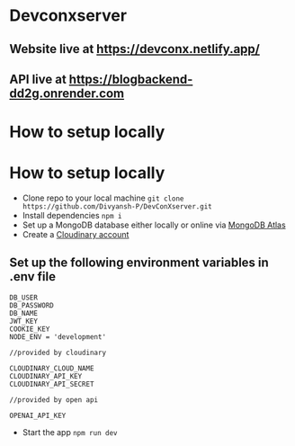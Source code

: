 # Devconxserver

## Website live at https://devconx.netlify.app/
## API live at https://blogbackend-dd2g.onrender.com

# How to setup locally

# How to setup locally

* Clone repo to your local machine ```git clone https://github.com/Divyansh-P/DevConXserver.git```
* Install dependencies ```npm i```
* Set up a MongoDB database either locally or online via <a href='https://www.mongodb.com/cloud/atlas'>MongoDB Atlas</a>
* Create a <a href="https://cloudinary.com/">Cloudinary account</a>
## Set up the following environment variables in .env file
```
DB_USER 
DB_PASSWORD 
DB_NAME 
JWT_KEY
COOKIE_KEY 
NODE_ENV = 'development'

//provided by cloudinary

CLOUDINARY_CLOUD_NAME 
CLOUDINARY_API_KEY 
CLOUDINARY_API_SECRET

//provided by open api 

OPENAI_API_KEY
```

* Start the app ```npm run dev```

